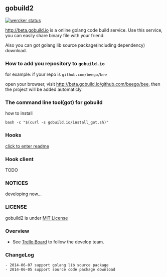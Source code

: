 ## gobuild2
[![wercker status](https://app.wercker.com/status/33c73c9c4ea5cbc96ca1660d2e1b58a6/m "wercker status")](https://app.wercker.com/project/bykey/33c73c9c4ea5cbc96ca1660d2e1b58a6)

<http://beta.gobuild.io> is a online golang code build service. 
Use this service, you can easily share binary file with your friend.

Also you can got golang lib source package(including dependency) download.

### How to add you repository to `gobuild.io`
for example: if your repo is `github.com/beego/bee`

open your browser, visit <http://beta.gobuild.io/github.com/beego/bee>, then the project will be added automaticly.

### The command line tool(got) for gobuild
how to install

	bash -c "$(curl -s gobuild.io/install_got.sh)"

### Hooks
[click to enter readme](scripts/hookme/README.md)

### Hook client
TODO

### NOTICES
developing now...

### LICENSE
gobuild2 is under [MIT License](/LICENSE)

### Overview
* See [Trello Board](https://trello.com/b/Ml7fV574/gobuild2) to follow the develop team.

### ChangeLog
    - 2014-06-07 support golang lib source package
    - 2014-06-05 support source code package download
